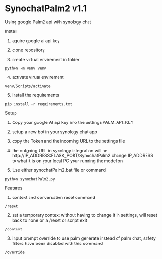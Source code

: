 # SynochatPalm2 v1.1
Using google Palm2 api with synology chat

Install
  
  1) aquire google ai api key
  
  2) clone repository
  
  3) create virtual envirement in folder    
    
    python -m venv venv
  
  4) activate virual envirement             
  
    venv/Scripts/activate
 
  5) install the requirements
    
    pip install -r requirements.txt

Setup

  1) Copy your google AI api key into the settings PALM_API_KEY
  
  2) setup a new bot in your synology chat app
  
  3) copy the Token and the incoming URL to the settings file
  
  4) the outgoing URL in synology integration will be http://IP_ADDRESS:FLASK_PORT/SynochatPalm2 change IP_ADDRESS to what it is on your local PC your running the model on
  
  5) Use either synochatPalm2.bat file or command
  
    python synochatPalm2.py

Features
  
  1) context and conversation reset command 
      
    /reset
  
  2) set a temporary context without having to change it in settings, will reset back to none on a /reset or script exit
      
    /context
    
  3) input prompt override to use palm generate instead of palm chat, safety filters have been disabled with this command

    /override
